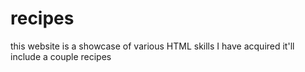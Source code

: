 # recipes
this website is a showcase of various HTML skills I have acquired 
it'll include a couple recipes
